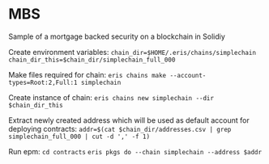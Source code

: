 # MBS
Sample of a mortgage backed security on a blockchain in Solidiy

Create environment variables:
`chain_dir=$HOME/.eris/chains/simplechain`
`chain_dir_this=$chain_dir/simplechain_full_000`

Make files required for chain:
`eris chains make --account-types=Root:2,Full:1 simplechain`

Create instance of chain:
`eris chains new simplechain --dir $chain_dir_this`

Extract newly created address which will be used as default account for deploying contracts:
`addr=$(cat $chain_dir/addresses.csv | grep simplechain_full_000 | cut -d ',' -f 1)`

Run epm:
`cd contracts`
`eris pkgs do --chain simplechain --address $addr`
